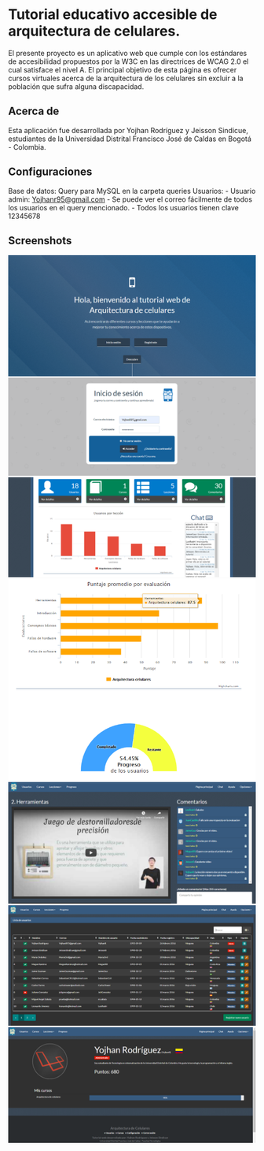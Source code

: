 # Tutorial educativo accesible de arquitectura de celulares.

El presente proyecto es un aplicativo web que cumple con los estándares de accesibilidad propuestos por la W3C en las directrices de WCAG 2.0 el cual satisface el nivel A. El principal objetivo de esta página es ofrecer cursos virtuales acerca de la arquitectura de los celulares sin excluir a la población que sufra alguna discapacidad.

## Acerca de

Esta aplicación fue desarrollada por Yojhan Rodríguez y Jeisson Sindicue, estudiantes de la Universidad Distrital Francisco José de Caldas en Bogotá - Colombia.


## Configuraciones
Base de datos: Query para MySQL en la carpeta queries
Usuarios:   - Usuario admin: Yojhanr95@gmail.com
            - Se puede ver el correo fácilmente de todos los usuarios en el query mencionado.
            - Todos los usuarios tienen clave 12345678

## Screenshots
<img src="screenshots/Captura.PNG">  
<img src="screenshots/Captura1.PNG">  
<img src="screenshots/Captura2.PNG">  
<img src="screenshots/Captura3.PNG">  
<img src="screenshots/Captura4.PNG">  
<img src="screenshots/Captura5.PNG">  
<img src="screenshots/Captura6.PNG">  

